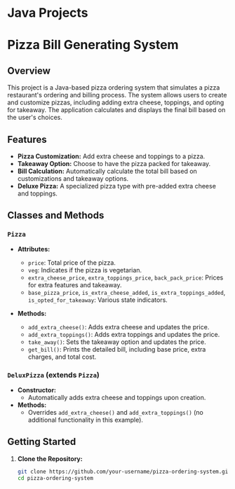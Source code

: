 # Java Projects
 
# Pizza Bill Generating System

## Overview

This project is a Java-based pizza ordering system that simulates a pizza restaurant's ordering and billing process. The system allows users to create and customize pizzas, including adding extra cheese, toppings, and opting for takeaway. The application calculates and displays the final bill based on the user's choices.

## Features

- **Pizza Customization:** Add extra cheese and toppings to a pizza.
- **Takeaway Option:** Choose to have the pizza packed for takeaway.
- **Bill Calculation:** Automatically calculate the total bill based on customizations and takeaway options.
- **Deluxe Pizza:** A specialized pizza type with pre-added extra cheese and toppings.

## Classes and Methods

### `Pizza`
- **Attributes:**
  - `price`: Total price of the pizza.
  - `veg`: Indicates if the pizza is vegetarian.
  - `extra_cheese_price`, `extra_toppings_price`, `back_pack_price`: Prices for extra features and takeaway.
  - `base_pizza_price`, `is_extra_cheese_added`, `is_extra_toppings_added`, `is_opted_for_takeaway`: Various state indicators.

- **Methods:**
  - `add_extra_cheese()`: Adds extra cheese and updates the price.
  - `add_extra_toppings()`: Adds extra toppings and updates the price.
  - `take_away()`: Sets the takeaway option and updates the price.
  - `get_bill()`: Prints the detailed bill, including base price, extra charges, and total cost.

### `DeluxPizza` (extends `Pizza`)
- **Constructor:**
  - Automatically adds extra cheese and toppings upon creation.
- **Methods:**
  - Overrides `add_extra_cheese()` and `add_extra_toppings()` (no additional functionality in this example).

## Getting Started

1. **Clone the Repository:**
   ```bash
   git clone https://github.com/your-username/pizza-ordering-system.git
   cd pizza-ordering-system
